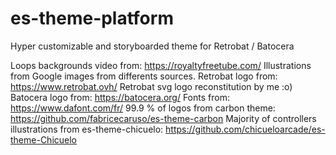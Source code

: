 # es-theme-platform
Hyper customizable and storyboarded theme for Retrobat / Batocera

Loops backgrounds video from: https://royaltyfreetube.com/
Illustrations from Google images from differents sources.
Retrobat logo from: https://www.retrobat.ovh/
Retrobat svg logo reconstitution by me :o)
Batocera logo from: https://batocera.org/
Fonts from: https://www.dafont.com/fr/
99.9 % of logos from carbon theme: https://github.com/fabricecaruso/es-theme-carbon
Majority of controllers illustrations from es-theme-chicuelo: https://github.com/chicueloarcade/es-theme-Chicuelo
